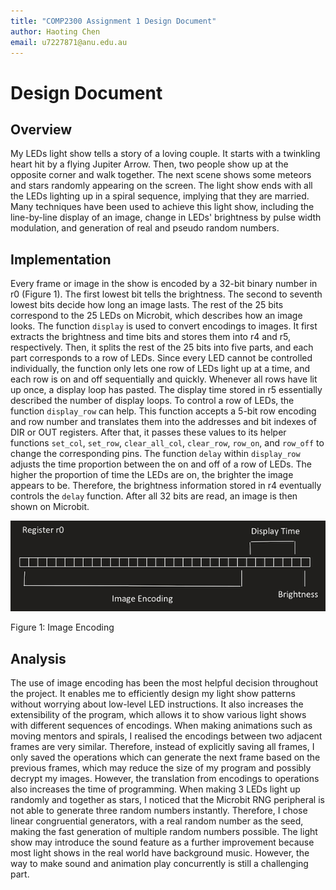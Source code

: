 ```yaml
---
title: "COMP2300 Assignment 1 Design Document"
author: Haoting Chen
email: u7227871@anu.edu.au
---
```


# Design Document

## Overview

My LEDs light show tells a story of a loving couple. It starts with a twinkling heart hit by a flying Jupiter Arrow. Then, two people show up at the opposite corner and walk together. The next scene shows some meteors and stars randomly appearing on the screen. The light show ends with all the LEDs lighting up in a spiral sequence, implying that they are married. Many techniques have been used to achieve this light show, including the line-by-line display of an image, change in LEDs' brightness by pulse width modulation, and generation of real and pseudo random numbers.

## Implementation

Every frame or image in the show is encoded by a 32-bit binary number in r0 (Figure 1). The first lowest bit tells the brightness. The second to seventh lowest bits decide how long an image lasts. The rest of the 25 bits correspond to the 25 LEDs on Microbit, which describes how an image looks. The function `display` is used to convert encodings to images. It first extracts the brightness and time bits and stores them into r4 and r5, respectively. Then, it splits the rest of the 25 bits into five parts, and each part corresponds to a row of LEDs. Since every LED cannot be controlled individually, the function only lets one row of LEDs light up at a time, and each row is on and off sequentially and quickly. Whenever all rows have lit up once, a display loop has pasted. The display time stored in r5 essentially described the number of display loops. To control a row of LEDs, the function `display_row` can help. This function accepts a 5-bit row encoding and row number and translates them into the addresses and bit indexes of DIR or OUT registers. After that, it passes these values to its helper functions `set_col`, `set_row`, `clear_all_col`, `clear_row`, `row_on`, and `row_off` to change the corresponding pins. The function `delay` within `display_row` adjusts the time proportion between the on and off of a row of LEDs. The higher the proportion of time the LEDs are on, the brighter the image appears to be. Therefore, the brightness information stored in r4 eventually controls the `delay` function. After all 32 bits are read, an image is then shown on Microbit. 

![Figure 1: Image Encoding](assets/encoding.png)

Figure 1: Image Encoding

## Analysis

The use of image encoding has been the most helpful decision throughout the project. It enables me to efficiently design my light show patterns without worrying about low-level LED instructions. It also increases the extensibility of the program, which allows it to show various light shows with different sequences of encodings. When making animations such as moving mentors and spirals, I realised the encodings between two adjacent frames are very similar. Therefore, instead of explicitly saving all frames, I only saved the operations which can generate the next frame based on the previous frames, which may reduce the size of my program and possibly decrypt my images. However, the translation from encodings to operations also increases the time of programming. When making 3 LEDs light up randomly and together as stars, I noticed that the Microbit RNG peripheral is not able to generate three random numbers instantly. Therefore, I chose linear congruential generators, with a real random number as the seed, making the fast generation of multiple random numbers possible. The light show may introduce the sound feature as a further improvement because most light shows in the real world have background music. However, the way to make sound and animation play concurrently is still a challenging part.

